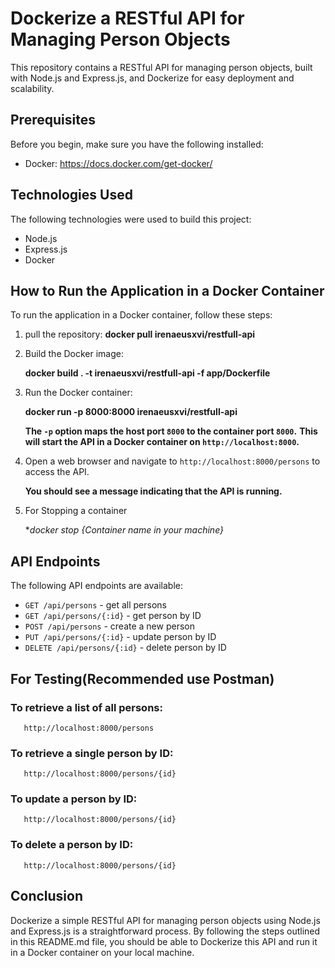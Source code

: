# Dockerize a RESTful API for Managing Person Objects
This repository contains a RESTful API for managing person objects, built with Node.js and Express.js, and Dockerize for easy deployment and scalability.
## Prerequisites
   Before you begin, make sure you have the following installed:
* Docker: https://docs.docker.com/get-docker/
## Technologies Used
The following technologies were used to build this project:
- Node.js
- Express.js
- Docker
## How to Run the Application in a Docker Container
To run the application in a Docker container, follow these steps:
1. pull the repository:
    **docker pull irenaeusxvi/restfull-api** 



2. Build the Docker image:

   **docker build . -t irenaeusxvi/restfull-api -f app/Dockerfile**


2. Run the Docker container:

    **docker run -p 8000:8000 irenaeusxvi/restfull-api**

    **The `-p` option maps the host port `8000` to the container port `8000`.**
    **This will start the API in a Docker container on `http://localhost:8000`.**





3. Open a web browser and navigate to `http://localhost:8000/persons` to access the API.



   **You should see a message indicating that the API is running.**



4. For Stopping a container

   **docker stop *{Container name in your  machine}**

## API Endpoints
The following API endpoints are available:
- `GET /api/persons` - get all persons
- `GET /api/persons/{:id}` - get person by ID
- `POST /api/persons` - create a new person
- `PUT /api/persons/{:id}` - update person by ID
- `DELETE /api/persons/{:id}` - delete person by ID
## For Testing(Recommended use Postman)
   ### To retrieve a list of all persons:
       http://localhost:8000/persons
   ### To retrieve a single person by ID:
       http://localhost:8000/persons/{id}
   ### To update a person by ID:
       http://localhost:8000/persons/{id}
   ### To delete a person by ID:
       http://localhost:8000/persons/{id}
## Conclusion
Dockerize a simple RESTful API for managing person objects using Node.js and Express.js is a straightforward process. By following the steps outlined in this README.md file, you should be able to Dockerize this API and run it in a Docker container on your local machine.
